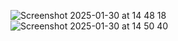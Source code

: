 ![Screenshot 2025-01-30 at 14 48 18](https://github.com/user-attachments/assets/f7edff33-aff5-4a41-81ce-12b9ea72c8cd)
![Screenshot 2025-01-30 at 14 50 40](https://github.com/user-attachments/assets/1f2b56bd-ac08-42dc-9b4f-39ece588686a)
